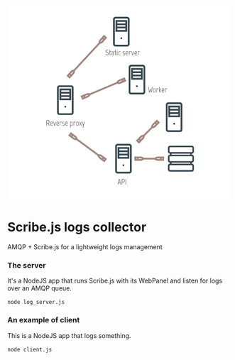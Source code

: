 ![schema](docs/schema-intro.png)

# Scribe.js logs collector
AMQP + Scribe.js for a lightweight logs management


### The server
It's a NodeJS app that runs Scribe.js with its WebPanel and listen for logs over an AMQP queue.

```
node log_server.js
```

### An example of client
This is a NodeJS app that logs something.

```
node client.js
```
